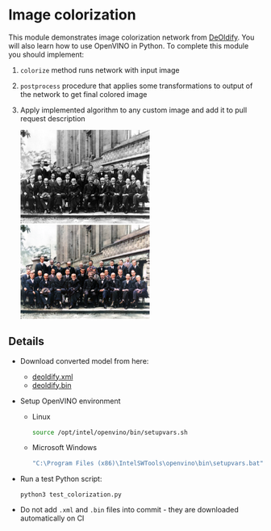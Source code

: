 # Image colorization

This module demonstrates image colorization network from [DeOldify](https://github.com/jantic/DeOldify/).
You will also learn how to use OpenVINO in Python.
To complete this module you should implement:

1. `colorize` method runs network with input image
2. `postprocess` procedure that applies some transformations to output of the network to get final colored image
3. Apply implemented algorithm to any custom image and add it to pull request description

    <img src="../../data/conference.png" width="256"> <img src="../../data/conference_color.png" width="256">

## Details

* Download converted model from here:

  * [deoldify.xml](https://mega.nz/#!cBcHTA6Y!1FIiHhDCLSbW_Ba4zVIbSNQGgJB8mTCEjMjYgSwPh5M)
  * [deoldify.bin](https://mega.nz/#!9cFFwAQb!NwSZ_j35wCcD9LUEbw9yrp-DsT37AvGQB5YWtfw3-0w)

* Setup OpenVINO environment

    * Linux

        ```bash
        source /opt/intel/openvino/bin/setupvars.sh
        ```

    * Microsoft Windows

        ```bat
        "C:\Program Files (x86)\IntelSWTools\openvino\bin\setupvars.bat"
        ```

* Run a test Python script:

    ```
    python3 test_colorization.py
    ```

* Do not add `.xml` and `.bin` files into commit - they are downloaded automatically on CI
